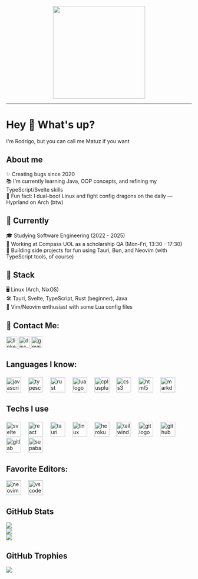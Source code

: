 <div align="center">
  <img height="250" src="https://i.imgur.com/oD7pvOf.jpeg"  />
</div>

--- 

<h1 align="left">Hey 👋 What's up?</h1>

<p align="left">I'm Rodrigo, but you can call me Matuz if you want</p>

<h2 align="left">About me</h2>

<p align="left">
✨ Creating bugs since 2020<br>
📚 I'm currently learning Java, OOP concepts, and refining my TypeScript/Svelte skills<br>
🎲 Fun fact: I dual-boot Linux and fight config dragons on the daily — Hyprland on Arch (btw)<br>
</p>

<h2 align="left">💼 Currently</h2>

<p align="left">
🎓 Studying Software Engineering (2022 - 2025)<br>
🧠 Working at Compass UOL as a scholarship QA (Mon-Fri, 13:30 - 17:30)<br>
🚀 Building side projects for fun using Tauri, Bun, and Neovim (with TypeScript tools, of course)
</p>

<h2 align="left">🔧 Stack</h2>

<p align="left">
🖥️ Linux (Arch, NixOS)<br>
🛠️ Tauri, Svelte, TypeScript, Rust (beginner), Java<br>
📝 Vim/Neovim enthusiast with some Lua config files<br>
</p>

<h2 align="left">📌 Contact Me:</h2>

<div align="left">

  <a href="https://www.linkedin.com/in/rodrigo-santos-m0117/" target="_blank">
    <img src="https://img.shields.io/static/v1?message=LinkedIn&logo=linkedin&label=&color=0077B5&logoColor=white&labelColor=&style=for-the-badge" height="30" alt="linkedin logo"  />
  </a>
  <a href="<https://discord.com/users/1119379356633006090>" target="_blank">
    <img src="https://img.shields.io/static/v1?message=Discord&logo=discord&label=&color=7289DA&logoColor=white&labelColor=&style=for-the-badge" height="30" alt="discord logo"  />
  </a>
  <a href="mailto:rodrigosantoslima1311@gmail.com" target="_blank">
    <img src="https://img.shields.io/static/v1?message=Gmail&logo=gmail&label=&color=D14836&logoColor=white&labelColor=&style=for-the-badge" height="30" alt="gmail logo"  />
  </a>
</div>

<h2 align="left">Languages I know:</h2>

###

<div align="left">
  <img src="https://skillicons.dev/icons?i=js" height="40" alt="javascript logo"  />
  <img width="12" />
  <img src="https://skillicons.dev/icons?i=ts" height="40" alt="typescript logo"  />
  <img width="12" />
  <img src="https://skillicons.dev/icons?i=rust" height="40" alt="rust logo"  />
  <img width="12" />
  <img src="https://skillicons.dev/icons?i=lua" height="40" alt="lua logo"  />
  <img width="12" />
  <img src="https://skillicons.dev/icons?i=cpp" height="40" alt="cplusplus logo"  />
  <img width="12" />
  <img src="https://skillicons.dev/icons?i=css" height="40" alt="css3 logo"  />
  <img width="12" />
  <img src="https://skillicons.dev/icons?i=html" height="40" alt="html5 logo"  />
  <img width="12" />
  <img src="https://skillicons.dev/icons?i=md" height="40" alt="markdown logo"  />
</div>

###

<h2 align="left">Techs I use</h2>

###

<div align="left">
  <img src="https://skillicons.dev/icons?i=svelte" height="40" alt="svelte logo"  />
  <img width="12" />
  <img src="https://skillicons.dev/icons?i=react" height="40" alt="react logo"  />
  <img width="12" />
  <img src="https://skillicons.dev/icons?i=tauri" height="40" alt="tauri logo"  />
  <img width="12" />
  <img src="https://skillicons.dev/icons?i=linux" height="40" alt="linux logo"  />
  <img width="12" />
  <img src="https://skillicons.dev/icons?i=heroku" height="40" alt="heroku logo"  />
  <img width="12" />
  <img src="https://skillicons.dev/icons?i=tailwind" height="40" alt="tailwindcss logo"  />
  <img width="12" />
  <img src="https://skillicons.dev/icons?i=git" height="40" alt="git logo"  />
  <img width="12" />
  <img src="https://skillicons.dev/icons?i=github" height="40" alt="github logo"  />
  <img width="12" />
  <img src="https://skillicons.dev/icons?i=gitlab" height="40" alt="gitlab logo"  />
  <img width="12" />
  <img src="https://skillicons.dev/icons?i=supabase" height="40" alt="supabase logo"  />
</div>

###

<h2 align="left">Favorite Editors:</h2>

<div align="left">
  <img src="https://skillicons.dev/icons?i=neovim" height="40" alt="neovim logo"  />
  <img width="12" />
  <img src="https://skillicons.dev/icons?i=vscode" height="40" alt="vscode logo"  />
</div>


<h2 align="left">GitHub Stats</h2>

![](https://github-readme-stats.vercel.app/api?username=Rodrigo-Matuz&theme=transparent&hide_border=true&include_all_commits=true&count_private=true)<br/>
![](https://nirzak-streak-stats.vercel.app/?user=Rodrigo-Matuz&theme=transparent&hide_border=true)<br/>
![](https://github-readme-stats.vercel.app/api/top-langs/?username=Rodrigo-Matuz&theme=transparent&hide_border=true&include_all_commits=true&count_private=true&layout=compact)

<h2 align="left">GitHub Trophies</h2>

![](https://github-profile-trophy.vercel.app/?username=Rodrigo-Matuz&theme=monokai&no-frame=true&no-bg=true&margin-w=4)


<!-- Proudly created with GPRM ( https://gprm.itsvg.in ) -->
